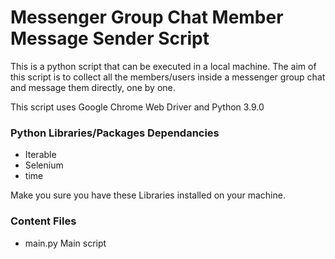 # Messenger Group Chat Member Message Sender Script
This is a python script that can be executed in a local machine. The aim of this script is to collect all the members/users inside a messenger group chat and message them directly, one by one.

This script uses Google Chrome Web Driver and Python 3.9.0

### Python Libraries/Packages Dependancies
- Iterable
- Selenium
- time

Make you sure you have these Libraries installed on your machine.

### Content Files
- main.py
Main script
